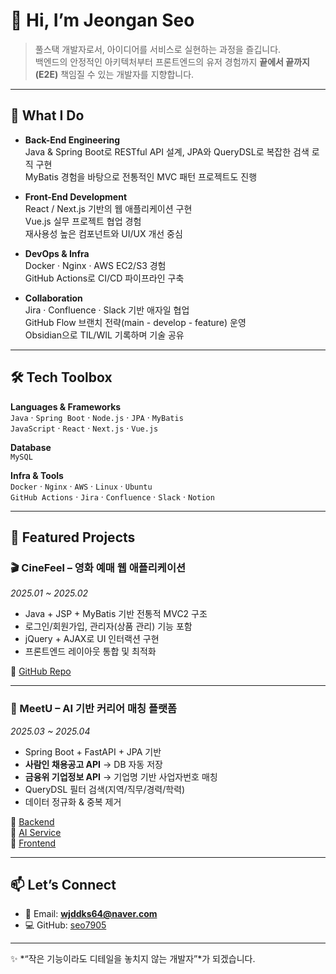# 👋 Hi, I’m Jeongan Seo  

> 풀스택 개발자로서, 아이디어를 서비스로 실현하는 과정을 즐깁니다.  
> 백엔드의 안정적인 아키텍처부터 프론트엔드의 유저 경험까지 **끝에서 끝까지(E2E)** 책임질 수 있는 개발자를 지향합니다.  

---

## 🚀 What I Do

- **Back-End Engineering**  
  Java & Spring Boot로 RESTful API 설계, JPA와 QueryDSL로 복잡한 검색 로직 구현  
  MyBatis 경험을 바탕으로 전통적인 MVC 패턴 프로젝트도 진행  

- **Front-End Development**  
  React / Next.js 기반의 웹 애플리케이션 구현  
  Vue.js 실무 프로젝트 협업 경험  
  재사용성 높은 컴포넌트와 UI/UX 개선 중심  

- **DevOps & Infra**  
  Docker · Nginx · AWS EC2/S3 경험  
  GitHub Actions로 CI/CD 파이프라인 구축  

- **Collaboration**  
  Jira · Confluence · Slack 기반 애자일 협업  
  GitHub Flow 브랜치 전략(main - develop - feature) 운영  
  Obsidian으로 TIL/WIL 기록하며 기술 공유  

---

## 🛠 Tech Toolbox

**Languages & Frameworks**  
`Java` · `Spring Boot` · `Node.js` · `JPA` · `MyBatis`  
`JavaScript` · `React` · `Next.js` · `Vue.js`  

**Database**  
`MySQL`  

**Infra & Tools**  
`Docker` · `Nginx` · `AWS` · `Linux` · `Ubuntu`  
`GitHub Actions` · `Jira` · `Confluence` · `Slack` · `Notion`  

---

## 📂 Featured Projects

### 🎬 CineFeel – 영화 예매 웹 애플리케이션  
*2025.01 ~ 2025.02*  
- Java + JSP + MyBatis 기반 전통적 MVC2 구조  
- 로그인/회원가입, 관리자(상품 관리) 기능 포함  
- jQuery + AJAX로 UI 인터랙션 구현  
- 프론트엔드 레이아웃 통합 및 최적화  

🔗 [GitHub Repo](https://github.com/dpdlcl01/CinemaProject)

---

### 💼 MeetU – AI 기반 커리어 매칭 플랫폼  
*2025.03 ~ 2025.04*  
- Spring Boot + FastAPI + JPA 기반  
- **사람인 채용공고 API** → DB 자동 저장  
- **금융위 기업정보 API** → 기업명 기반 사업자번호 매칭  
- QueryDSL 필터 검색(지역/직무/경력/학력)  
- 데이터 정규화 & 중복 제거  

🔗 [Backend](https://github.com/dpdlcl01/meet-u-career-backend)  
🔗 [AI Service](https://github.com/dpdlcl01/meet-u-career-ai)  
🔗 [Frontend](https://github.com/dpdlcl01/meet-u-career-frontend)

---

## 📫 Let’s Connect

- 📧 Email: **wjddks64@naver.com**  
- 💻 GitHub: [seo7905](https://github.com/seo7905)  

---
✨ *“작은 기능이라도 디테일을 놓치지 않는 개발자”*가 되겠습니다.
